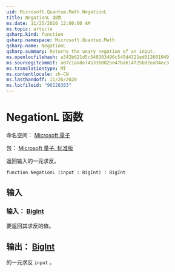 ```yaml
---
uid: Microsoft.Quantum.Math.NegationL
title: NegationL 函数
ms.date: 11/25/2020 12:00:00 AM
ms.topic: article
qsharp.kind: function
qsharp.namespace: Microsoft.Quantum.Math
qsharp.name: NegationL
qsharp.summary: Returns the unary negation of an input.
ms.openlocfilehash: a342b621d5c540383496c545d4321ed012601049
ms.sourcegitcommit: a87c1aa8e7453360025e47ba614f25b02ea84ec3
ms.translationtype: MT
ms.contentlocale: zh-CN
ms.lasthandoff: 11/26/2020
ms.locfileid: "96228383"
---
```

# <a name="negationl-function"></a>NegationL 函数

命名空间： [Microsoft 量子](xref:Microsoft.Quantum.Math)

包： [Microsoft 量子. 标准版](https://nuget.org/packages/Microsoft.Quantum.Standard)


返回输入的一元求反。

```qsharp
function NegationL (input : BigInt) : BigInt
```


## <a name="input"></a>输入

### <a name="input--bigint"></a>输入： [BigInt](xref:microsoft.quantum.lang-ref.bigint)

要返回其求反的值。



## <a name="output--bigint"></a>输出： [BigInt](xref:microsoft.quantum.lang-ref.bigint)

的一元求反 `input` 。